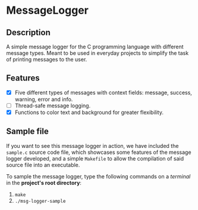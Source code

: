 # MessageLogger

## Description
A simple message logger for the C programming language with different message types. Meant to be used in everyday projects to simplify the task of printing messages to the user.

## Features
- [x] Five different types of messages with context fields: message, success, warning, error and info.
- [ ] Thread-safe message logging.
- [X] Functions to color text and background for greater flexibility.

## Sample file
If you want to see this message logger in action, we have included the `sample.c` source code file, which showcases some features of the message logger developed, and a simple `Makefile` to allow the compilation of said source file into an executable.

To sample the message logger, type the following commands on a *terminal* in the **project's root directory**:
1. `make`
2. `./msg-logger-sample`
